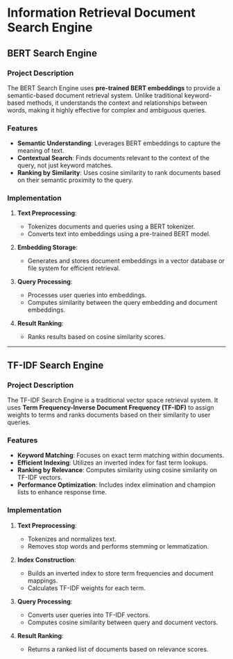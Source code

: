 # Information Retrieval Document Search Engine 
## **BERT Search Engine**

### **Project Description**
The BERT Search Engine uses **pre-trained BERT embeddings** to provide a semantic-based document retrieval system. Unlike traditional keyword-based methods, it understands the context and relationships between words, making it highly effective for complex and ambiguous queries.

### **Features**
- **Semantic Understanding**: Leverages BERT embeddings to capture the meaning of text.
- **Contextual Search**: Finds documents relevant to the context of the query, not just keyword matches.
- **Ranking by Similarity**: Uses cosine similarity to rank documents based on their semantic proximity to the query.

### **Implementation**
1. **Text Preprocessing**:
   - Tokenizes documents and queries using a BERT tokenizer.
   - Converts text into embeddings using a pre-trained BERT model.

2. **Embedding Storage**:
   - Generates and stores document embeddings in a vector database or file system for efficient retrieval.

3. **Query Processing**:
   - Processes user queries into embeddings.
   - Computes similarity between the query embedding and document embeddings.

4. **Result Ranking**:
   - Ranks results based on cosine similarity scores.

---

## **TF-IDF Search Engine**

### **Project Description**
The TF-IDF Search Engine is a traditional vector space retrieval system. It uses **Term Frequency-Inverse Document Frequency (TF-IDF)** to assign weights to terms and ranks documents based on their similarity to user queries.

### **Features**
- **Keyword Matching**: Focuses on exact term matching within documents.
- **Efficient Indexing**: Utilizes an inverted index for fast term lookups.
- **Ranking by Relevance**: Computes similarity using cosine similarity on TF-IDF vectors.
- **Performance Optimization**: Includes index elimination and champion lists to enhance response time.

### **Implementation**
1. **Text Preprocessing**:
   - Tokenizes and normalizes text.
   - Removes stop words and performs stemming or lemmatization.

2. **Index Construction**:
   - Builds an inverted index to store term frequencies and document mappings.
   - Calculates TF-IDF weights for each term.

3. **Query Processing**:
   - Converts user queries into TF-IDF vectors.
   - Computes cosine similarity between query and document vectors.

4. **Result Ranking**:
   - Returns a ranked list of documents based on relevance scores.
